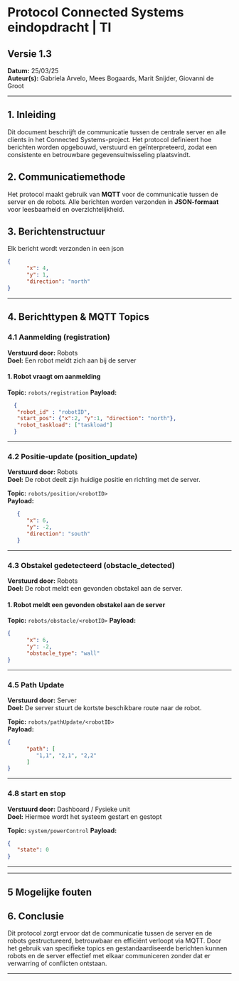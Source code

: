# Protocol Connected Systems eindopdracht | TI  
## Versie 1.3  
**Datum:** 25/03/25  
**Auteur(s):** Gabriela Arvelo, Mees Bogaards, Marit Snijder, Giovanni de Groot  

---

## 1. Inleiding  
Dit document beschrijft de communicatie tussen de centrale server en alle clients in het Connected Systems-project. Het protocol definieert hoe berichten worden opgebouwd, verstuurd en geïnterpreteerd, zodat een consistente en betrouwbare gegevensuitwisseling plaatsvindt.  

## 2. Communicatiemethode  
Het protocol maakt gebruik van **MQTT** voor de communicatie tussen de server en de robots. Alle berichten worden verzonden in **JSON-formaat** voor leesbaarheid en overzichtelijkheid.  

## 3. Berichtenstructuur  
Elk bericht wordt verzonden in een json

```json
{
      "x": 4,
      "y": 1,
      "direction": "north"
}
```



---

## 4. Berichttypen & MQTT Topics  

### **4.1 Aanmelding (registration)**  
**Verstuurd door:** Robots  
**Doel:** Een robot meldt zich aan bij de server 

#### **1. Robot vraagt om aanmelding** 
**Topic:** `robots/registration` 
**Payload:**  
```json
  {
   "robot_id" : "robotID",
   "start_pos": {"x":2, "y":1, "direction": "north"},
   "robot_taskload": ["taskload"]
  }

```



---

### **4.2 Positie-update (position_update)**  
**Verstuurd door:** Robots  
**Doel:** De robot deelt zijn huidige positie en richting met de server.  

**Topic:** `robots/position/<robotID>`  
**Payload:**  
```json
   {
      "x": 6,
      "y": -2,
      "direction": "south"
   }

```

---

### **4.3 Obstakel gedetecteerd (obstacle_detected)**  
**Verstuurd door:** Robots  
**Doel:** De robot meldt een gevonden obstakel aan de server.  

#### 1. Robot meldt een gevonden obstakel aan de server
**Topic:** `robots/obstacle/<robotID>`
**Payload:**  
```json
{
      "x": 6,
      "y": -2,
      "obstacle_type": "wall"
}
```

---

 
### **4.5 Path Update**  
**Verstuurd door:** Server  
**Doel:** De server stuurt de kortste beschikbare route naar de robot.  

**Topic:** `robots/pathUpdate/<robotID>`  
**Payload:**  
```json
{
      "path": [
         "1,1", "2,1", "2,2"
      ]
}
```
---


### **4.8 start en stop**  
**Verstuurd door:** Dashboard / Fysieke unit  
**Doel:** Hiermee wordt het systeem gestart en gestopt

**Topic:** `system/powerControl`
**Payload:**
```json
{
   "state": 0
}
```
---

-----
## 5 Mogelijke fouten
## 6. Conclusie  
Dit protocol zorgt ervoor dat de communicatie tussen de server en de robots gestructureerd, betrouwbaar en efficiënt verloopt via MQTT. Door het gebruik van specifieke topics en gestandaardiseerde berichten kunnen robots en de server effectief met elkaar communiceren zonder dat er verwarring of conflicten ontstaan.  

---

